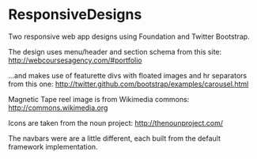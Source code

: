 ResponsiveDesigns
=================

Two responsive web app designs using Foundation and Twitter Bootstrap.

The design uses menu/header and section schema from this site:
http://webcoursesagency.com/#portfolio

...and makes use of featurette divs with floated images and hr separators from this one:
http://twitter.github.com/bootstrap/examples/carousel.html

Magnetic Tape reel image is from Wikimedia commons:
http://commons.wikimedia.org

Icons are taken from the noun project:
http://thenounproject.com/

The navbars were are a little different, each built from the default framework implementation.

